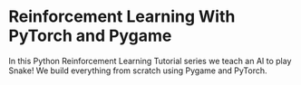 # Reinforcement Learning With PyTorch and Pygame

In this Python Reinforcement Learning Tutorial series we teach an AI to play Snake! We build everything from scratch using Pygame and PyTorch. 
